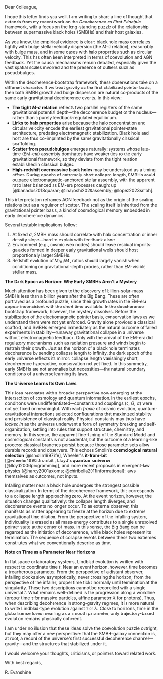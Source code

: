 Dear Colleague,

I hope this letter finds you well. I am writing to share a line of thought that extends from my recent work on the *Decoherence as First Principle* framework, with a focus on the long-standing puzzle of the relationship between supermassive black holes (SMBHs) and their host galaxies.

As you know, the empirical evidence is clear: black hole mass correlates tightly with bulge stellar velocity dispersion (the $M$–$\sigma$ relation), reasonably with bulge mass, and in some cases with halo properties such as circular velocity. This has often been interpreted in terms of coevolution and AGN feedback. Yet the causal mechanisms remain debated, especially given the vast spatial scales involved and the presence of outliers such as pseudobulges.

Within the decoherence-bootstrap framework, these observations take on a different character. If we treat gravity as the first stabilized pointer basis, then both SMBH growth and bulge dispersion are natural co-products of the same early gravitational decoherence events. In this view:

- **The tight $M$–$\sigma$ relation** reflects two parallel registers of the same gravitational potential depth—the decoherence budget of the nucleus—rather than a purely feedback-regulated equilibrium.
- **Links to halo properties** arise because the halo concentration and circular velocity encode the earliest gravitational pointer-state architecture, predating electromagnetic stabilization. Black hole and host are thus co-imprinted by the same gravitationally classical scaffolding.
- **Scatter from pseudobulges** emerges naturally: systems whose late-time (EM-era) assembly dominates have weaker ties to the early gravitational framework, so they deviate from the tight relation established in classical bulges.
- **High-redshift overmassive black holes** may be understood as a timing effect. During epochs of extremely short collapse length, SMBHs could outpace electromagnetic-anchored stellar assembly, with the apparent ratio later balanced as EM-era processes caught up [@banados2018quasar; @inayoshi2020assembly; @lopez2023smbh].

This interpretation reframes AGN feedback not as the origin of the scaling relations but as a regulator of scatter. The scaling itself is inherited from the gravitational pointer basis, a kind of cosmological memory embedded in early decoherence dynamics.

Several testable implications follow:

1. At fixed $\sigma$, SMBH mass should correlate with halo concentration or inner density slope—hard to explain with feedback alone.
2. Environment (e.g., cosmic web nodes) should leave residual imprints: galaxies formed in deeper early gravitational wells should host proportionally larger SMBHs.
3. Redshift evolution of $M_{BH}/M_\star$ ratios should largely vanish when conditioning on gravitational-depth proxies, rather than EM-visible stellar mass.

**The Dark Epoch as Horizon: Why Early SMBHs Aren't a Mystery**

Much attention has been given to the discovery of billion-solar-mass SMBHs less than a billion years after the Big Bang. These are often portrayed as a profound puzzle, since their growth rates in the EM-era appear inconsistent with the short time available. In the decoherence-bootstrap framework, however, the mystery dissolves. Before the stabilization of the electromagnetic pointer basis, conservation laws as we understand them were not yet enforced. Gravity alone provided a classical scaffold, and SMBHs emerged immediately as the natural outcome of failed experiments in stability—runaway gravitational collapse in a universe without electromagnetic feedback. Only with the arrival of the EM-era did regulatory mechanisms such as radiation pressure and winds begin to restrain their growth. Just as the horizon of a black hole terminates decoherence by sending collapse length to infinity, the dark epoch of the early universe reflects its mirror: collapse length vanishingly short, decoherence hyperactive, conservation not yet fixed. In this symmetry, early SMBHs are not anomalies but necessities—the natural boundary conditions of a universe learning its laws.

**The Universe Learns Its Own Laws**

This idea resonates with a broader perspective now emerging at the intersection of cosmology and quantum information. In the earliest epochs, conditions were undifferentiated—constants and couplings ($c$, $G$, $\alpha$) were not yet fixed or meaningful. With each *frame* of cosmic evolution, quantum-gravitational interactions selected configurations that maximized stability and persistence of classical reality. Physical constants may thus have *locked in* as the universe underwent a form of symmetry breaking and self-organization, settling into rules that support structure, chemistry, and memory. In this sense, the apparent fine-tuning of the Standard Model and cosmological constants is not accidental, but the outcome of a learning-like process: classical branches persist because those parameter sets allow durable records and observers. This echoes Smolin's **cosmological natural selection** [@smolin1997life], Wheeler's **it-from-bit** [@wheeler1990itfrombit], Lloyd's **quantum universe** [@lloyd2006programming], and more recent proposals in emergent-law physics [@hardy2001axioms; @chiribella2011informational]: laws themselves as outcomes, not inputs.

Infalling matter near a black hole undergoes the strongest possible classicalization. In terms of the decoherence framework, this corresponds to a collapse length approaching zero. At the event horizon, however, the situation changes qualitatively: the collapse length diverges, and decoherence events no longer occur. To an external observer, this manifests as matter appearing to freeze at the horizon due to extreme gravitational time dilation. From the perspective of the infalling system, individuality is erased as all mass-energy contributes to a single unresolved pointer state at the center of mass. In this sense, the Big Bang can be regarded as the initiation of decoherence, while black holes represent its termination. The sequence of collapse events between these two extremes constitutes what we conventionally describe as time.

**Note on Time as a Parameter Near Horizons**

In flat space or laboratory systems, Lindblad evolution is written with respect to coordinate time $t$. Near an event horizon, however, time becomes a treacherous parameter. From the perspective of a distant observer, infalling clocks slow asymptotically, never crossing the horizon; from the perspective of the infaller, proper time ticks normally until termination at the singularity. These two descriptions cannot be reconciled with a single universal $t$. What remains well-defined is the progression along a worldline (proper time $\tau$ for massive particles, affine parameter $\lambda$ for photons). Thus, when describing decoherence in strong-gravity regimes, it is more natural to write Lindblad-type evolution against $\tau$ or $\lambda$. Close to horizons, time in the global sense loses meaning as a smooth parameter; only trajectory-based evolution remains physically coherent.

I am under no illusion that these ideas solve the coevolution puzzle outright, but they may offer a new perspective: that the SMBH–galaxy connection is, at root, a record of the universe's first successful decoherence channel—gravity—and the structures that stabilized under it.

I would welcome your thoughts, criticisms, or pointers toward related work.

With best regards,

R. Evanshine


